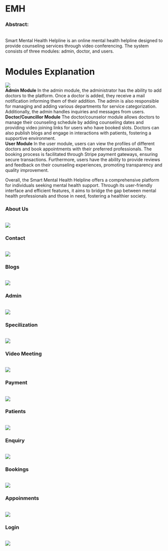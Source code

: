 # EMH
<h3>Abstract:</h3><br>
Smart Mental Health Helpline is an online mental health helpline designed to provide counseling services through video conferencing. The system consists of three modules: admin, doctor, and users.<br>
<h1>Modules Explanation</h1>
<img src="screenshots/Home.jpg"><br>
<b>Admin Module</b>
In the admin module, the administrator has the ability to add doctors to the platform. Once a doctor is added, they receive a mail notification informing them of their addition. The admin is also responsible for managing and adding various departments for service categorization. Additionally, the admin handles inquiries and messages from users.<br>
<b>Doctor/Councillor Module</b>
The doctor/counselor module allows doctors to manage their counseling schedule by adding counseling dates and providing video joining links for users who have booked slots. Doctors can also publish blogs and engage in interactions with patients, fostering a supportive environment.<br>
<b>User Module</b>
In the user module, users can view the profiles of different doctors and book appointments with their preferred professionals. The booking process is facilitated through Stripe payment gateways, ensuring secure transactions. Furthermore, users have the ability to provide reviews and feedback on their counseling experiences, promoting transparency and quality improvement.<br>

Overall, the Smart Mental Health Helpline offers a comprehensive platform for individuals seeking mental health support. Through its user-friendly interface and efficient features, it aims to bridge the gap between mental health professionals and those in need, fostering a healthier society.<br>
<h3>About Us</h3><br>
<img src="screenshots/aboutus.jpg"><br>
 <h3>Contact</h3><br>
<img src="screenshots/contact.jpg"><br>
 <h3>Blogs</h3><br>
<img src="screenshots/blogs.jpg"><br>
 <h3>Admin</h3><br>
<img src="screenshots/admin.jpg"><br>
 <h3>Specilization</h3><br>
<img src="screenshots/specilisiation.jpg"><br>
 <h3>Video Meeting</h3><br>
<img src="screenshots/videomeet.jpg"><br>
 <h3>Payment</h3><br>
<img src="screenshots/payment.jpg"><br>
 <h3>Patients</h3><br>
<img src="screenshots/patients.jpg"><br>
 <h3>Enquiry</h3><br>
<img src="screenshots/enquiry.jpg"><br>
 <h3>Bookings</h3><br>
<img src="screenshots/bookings.jpg"><br>
 <h3>Appoinments</h3><br>
<img src="screenshots/appoinments.jpg"><br>
 <h3>Login</h3><br>
<img src="screenshots/login.jpg"><br>

